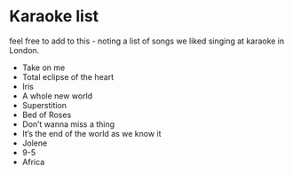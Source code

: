# Karaoke list
feel free to add to this - noting a list of songs we liked singing at karaoke in London.

* Take on me
* Total eclipse of the heart
* Iris
* A whole new world
* Superstition
* Bed of Roses
* Don’t wanna miss a thing
* It’s the end of the world as we know it
* Jolene
* 9-5
* Africa
